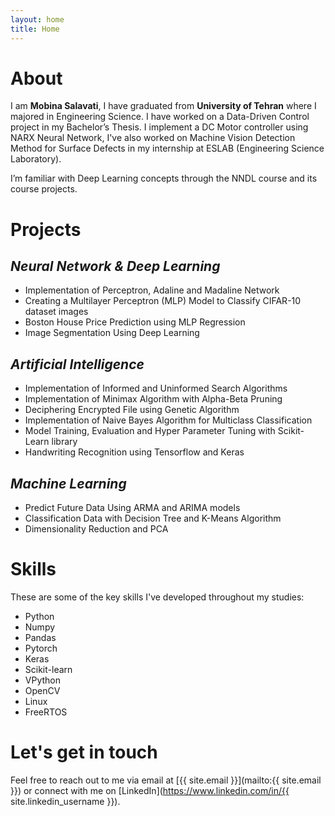 ```yaml
---
layout: home
title: Home
---
```


# About

I am **Mobina Salavati**, I have graduated from **University of Tehran** where I majored in Engineering Science. I have worked on a Data-Driven Control project in my Bachelor’s Thesis. I implement a DC Motor controller using NARX Neural Network, I've also worked on Machine Vision Detection Method for Surface Defects in my internship at ESLAB (Engineering Science Laboratory).

I’m familiar with Deep Learning concepts through the NNDL course and its course projects.


# Projects

## *Neural Network & Deep Learning*
- Implementation of Perceptron, Adaline and Madaline Network
- Creating a Multilayer Perceptron (MLP) Model to Classify CIFAR-10 dataset images
- Boston House Price Prediction using MLP Regression
- Image Segmentation Using Deep Learning

## *Artificial Intelligence*
- Implementation of Informed and Uninformed Search Algorithms
- Implementation of Minimax Algorithm with Alpha-Beta Pruning
- Deciphering Encrypted File using Genetic Algorithm
- Implementation of Naive Bayes Algorithm for Multiclass Classification
- Model Training, Evaluation and Hyper Parameter Tuning with Scikit-Learn library
- Handwriting Recognition using Tensorflow and Keras

## *Machine Learning*
- Predict Future Data Using ARMA and ARIMA models
- Classification Data with Decision Tree and K-Means Algorithm
- Dimensionality Reduction and PCA


# Skills

These are some of the key skills I've developed throughout my studies:

- Python
- Numpy
- Pandas
- Pytorch
- Keras
- Scikit-learn
- VPython
- OpenCV
- Linux
- FreeRTOS


# Let's get in touch

Feel free to reach out to me via email at [{{ site.email }}](mailto:{{ site.email }}) or connect with me on [LinkedIn](https://www.linkedin.com/in/{{ site.linkedin_username }}).


<!-- {% include archive.html %} -->
